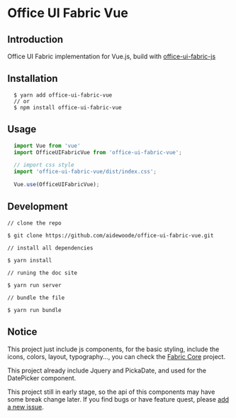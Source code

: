# Office UI Fabric Vue

## Introduction

Office UI Fabric implementation for Vue.js, build with [office-ui-fabric-js](https://github.com/OfficeDev/office-ui-fabric-js)

## Installation

```
  $ yarn add office-ui-fabric-vue
  // or
  $ npm install office-ui-fabric-vue
```

## Usage


```javascript
  import Vue from 'vue'
  import OfficeUIFabricVue from 'office-ui-fabric-vue';

  // import css style
  import 'office-ui-fabric-vue/dist/index.css';

  Vue.use(OfficeUIFabricVue);
```

## Development

```
// clone the repo

$ git clone https://github.com/aidewoode/office-ui-fabric-vue.git

// install all dependencies

$ yarn install

// runing the doc site

$ yarn run server

// bundle the file

$ yarn run bundle

```


## Notice

This project just include js components, for the basic styling, include the icons, colors, layout, typography..., you can check the [Fabric Core](https://github.com/OfficeDev/office-ui-fabric-core) project.

This project already include Jquery and PickaDate, and used for the DatePicker component.

This project still in early stage, so the api of this components may have some break change later. If you find bugs or have feature quest, please [add a new issue](https://github.com/aidewoode/office-ui-fabric-vue/issues).
